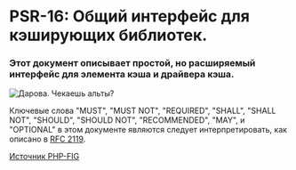 # PSR-16: Общий интерфейс для кэширующих библиотек.

### Этот документ описывает простой, но расширяемый интерфейс для элемента кэша и драйвера кэша.

![Дарова. Чекаешь альты?](https://pbs.twimg.com/profile_images/1444689501880737797/xtLL2gE7_400x400.jpg)


Ключевые слова "MUST", "MUST NOT", "REQUIRED", "SHALL", "SHALL NOT", "SHOULD", "SHOULD NOT", "RECOMMENDED",  "MAY", и "OPTIONAL" в этом документе являются следует интерпретировать, как описано в [RFC 2119](https://www.rfc-archive.org/getrfc.php?rfc=2119#gsc.tab=0).



[Источник PHP-FIG](https://www.php-fig.org/psr/psr-16/)
